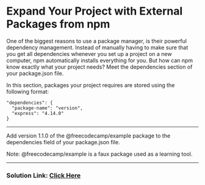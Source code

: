 # Expand Your Project with External Packages from npm

One of the biggest reasons to use a package manager, is their powerful dependency management. Instead of manually having to make sure that you get all dependencies whenever you set up a project on a new computer, npm automatically installs everything for you. But how can npm know exactly what your project needs? Meet the dependencies section of your package.json file.

In this section, packages your project requires are stored using the following format:

```
"dependencies": {
  "package-name": "version",
  "express": "4.14.0"
}
```

---

Add version 1.1.0 of the @freecodecamp/example package to the dependencies field of your package.json file.

Note: @freecodecamp/example is a faux package used as a learning tool.

---

### Solution Link: [Click Here](https://boilerplate-npm.certified2003.repl.co)
